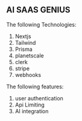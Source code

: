 ## AI SAAS GENIUS

The following Technologies:

1. Nextjs
2. Tailwind
3. Prisma
4. planetscale
5. clerk
6. stripe
7. webhooks

The following features:

1. user authentication
2. Api Limiting
3. AI integration

